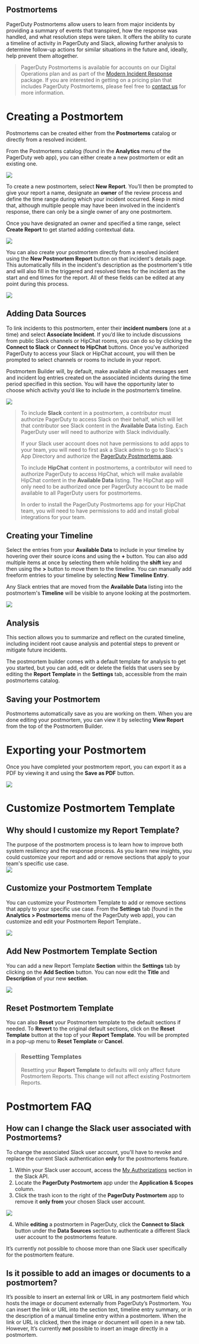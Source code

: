 Postmortems
---
PagerDuty Postmortems allow users to learn from major incidents by providing a summary of events that transpired, how the response was handled, and what resolution steps were taken. It offers the ability to curate a timeline of activity in PagerDuty and Slack, allowing further analysis to determine follow-up actions for similar situations in the future and, ideally, help prevent them altogether. 

<!-- theme: info -->

> PagerDuty Postmortems is available for accounts on our Digital Operations plan and as part of the [Modern Incident Response](https://support.pagerduty.com/v1/docs/pagerduty-modern-incident-response) package. If you are interested in getting on a pricing plan that includes PagerDuty Postmortems, please feel free to [contact us](https://www.pagerduty.com/contact-sales/) for more information.

# Creating a Postmortem

Postmortems can be created either from the **Postmortems** catalog or directly from a resolved incident.

From the Postmortems catalog (found in the **Analytics** menu of the PagerDuty web app), you can either create a new postmortem or edit an existing one.

![](https://files.readme.io/c628cd7-postmortems-overview.png)

To create a new postmortem, select **New Report**. You’ll then be prompted to give your report a name, designate an **owner** of the review process and define the time range during which your incident occurred. Keep in mind that, although multiple people may have been involved in the incident’s response, there can only be a single owner of any one postmortem.

Once you have designated an owner and specified a time range, select **Create Report** to get started adding contextual data.

![](https://files.readme.io/2ef3743-postmortems-create-postmortem-details.png)

You can also create your postmortem directly from a resolved incident using the **New Postmortem Report** button on that incident's details page. This automatically fills in the incident's description as the postmortem's title and will also fill in the triggered and resolved times for the incident as the start and end times for the report. All of these fields can be edited at any point during this process.

![](https://files.readme.io/915b817-postmortems-new-postmortem-report-incident.png)

## Adding Data Sources
To link incidents to this postmortem, enter their **incident numbers** (one at a time) and select **Associate Incident**. If you’d like to include discussions from public Slack channels or HipChat rooms, you can do so by clicking the **Connect to Slack** or **Connect to HipChat** buttons. Once you’ve authorized PagerDuty to access your Slack or HipChat account, you will then be prompted to select channels or rooms to include in your report.

Postmortem Builder will, by default, make available all chat messages sent and incident log entries created on the associated incidents during the time period specified in this section. You will have the opportunity later to choose which activity you’d like to include in the postmortem’s timeline.

![](https://files.readme.io/050388c-postmortems-data-sources.png)

<!-- theme: info -->

>To include **Slack** content in a postmortem, a contributor must authorize PagerDuty to access Slack on their behalf, which will let that contributor see Slack content in the **Available Data** listing. Each PagerDuty user will need to authorize with Slack individually. 
>
>If your Slack user account does not have permissions to add apps to your team, you will need to first ask a Slack admin to go to Slack's App Directory and authorize the [PagerDuty Postmortems app](https://pagerduty.slack.com/apps/A51BZ1FCG-pagerduty-postmortems).
>
>To include **HipChat** content in postmortems, a contributor will need to authorize PagerDuty to access HipChat, which will make available HipChat content in the **Available Data** listing. The HipChat app will only need to be authorized once per PagerDuty account to be made available to all PagerDuty users for postmortems. 
>
>In order to install the PagerDuty Postmortems app for your HipChat team, you will need to have permissions to add and install global integrations for your team.

## Creating your Timeline
Select the entries from your **Available Data** to include in your timeline by hovering over their source icons and using the **+** button. You can also add multiple items at once by selecting them while holding the **shift** key and then using the **>** button to move them to the timeline. You can manually add freeform entries to your timeline by selecting **New Timeline Entry**.

Any Slack entries that are moved from the **Available Data** listing into the postmortem's **Timeline** will be visible to anyone looking at the postmortem. 

![](https://files.readme.io/a31d3d6-postmortems-timeline-data.png)

## Analysis
This section allows you to summarize and reflect on the curated timeline, including incident root cause analysis and potential steps to prevent or mitigate future incidents.

The postmortem builder comes with a default template for analysis to get you started, but you can add, edit or delete the fields that users see by editing the **Report Template** in the **Settings** tab, accessible from the main postmortems catalog.

## Saving your Postmortem

Postmortems automatically save as you are working on them. When you are done editing your postmortem, you can view it by selecting **View Report** from the top of the Postmortem Builder.

# Exporting your Postmortem

Once you have completed your postmortem report, you can export it as a PDF by viewing it and using the **Save as PDF** button. 

![](https://files.readme.io/c2a5bef-postmortems-save-as-pdf.png)

# Customize Postmortem Template

## Why should I customize my Report Template?

The purpose of the postmortem process is to learn how to improve both system resiliency and the response process. As you learn new insights, you could customize your report and add or remove sections that apply to your team's specific use case.  
![](https://files.readme.io/8fdb528-postmortems-customize-settings.png)

## Customize your Postmortem Template
You can customize your Postmortem Template to add or remove sections that apply to your specific use case. From the **Settings** tab (found in the **Analytics > Postmortems** menu of the PagerDuty web app), you can customize and edit your Postmortem Report Template..

![](https://files.readme.io/46c56e2-postmortems-customize-template.png)

## Add New Postmortem Template Section
You can add a new Report Template **Section** within the **Settings** tab by clicking on the **Add Section** button. You can now edit the **Title** and **Description** of your new **section**.

![](https://files.readme.io/2fbc32a-postmortems-add-section.png)

## Reset Postmortem Template
You can also **Reset** your Postmortem template to the default sections if needed. To **Revert** to the original default sections, click on the **Reset Template** button at the top of your **Report Template**. You will be prompted in a pop-up menu to **Reset Template** or **Cancel**. 

<!-- theme: info -->

> ### Resetting Templates
>
>Resetting your **Report Template** to defaults will only affect future Postmortem Reports. This change will not affect existing Postmortem Reports.

# Postmortem FAQ

## How can I change the Slack user associated with Postmortems?
To change the associated Slack user account, you'll have to revoke and replace the current Slack authentication **only** for the postmortems feature. 
1. Within your Slack user account, access the [My Authorizations](https://api.slack.com/tokens) section in the Slack API.
2. Locate the **PagerDuty Postmortem** app under the **Application & Scopes** column.
3. Click the trash icon to the right of the **PagerDuty Postmortem** app to remove it **only from** your chosen Slack user account.   

![](https://files.readme.io/4c94718-postmortem-slack.png)

4. While **editing** a postmortem in PagerDuty, click the **Connect to Slack** button under the **Data Sources** section to authenticate a different Slack user account to the postmortems feature.

It’s currently not possible to choose more than one Slack user specifically for the postmortem feature.

## Is it possible to add an images or documents to a postmortem?

It’s possible to insert an external link or URL in any postmortem field which hosts the image or document externally from PagerDuty’s Postmortem. You can insert the link or URL into the section text, timeline entry summary, or in the description of a manual timeline entry within a postmortem. When the link or URL is clicked, then the image or document will open in a new tab. However, It’s currently **not** possible to insert an image directly in a postmortem.
